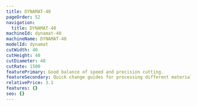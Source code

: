 ```yaml
---
title: DYNAMAT-40
pageOrder: 52
navigation:
  title: DYNAMAT-40
machineId: dynamat-40
machineName: DYNAMAT-40
modelId: dynamat
cutWidth: 40
cutHeight: 40
cutDiameter: 40
cutRate: 1500
featurePrimary: Good balance of speed and precision cutting.
featureSecondary: Quick change guides for processing different materials
relativePrice: 3.1
features: {}
seo: {}
---
```

